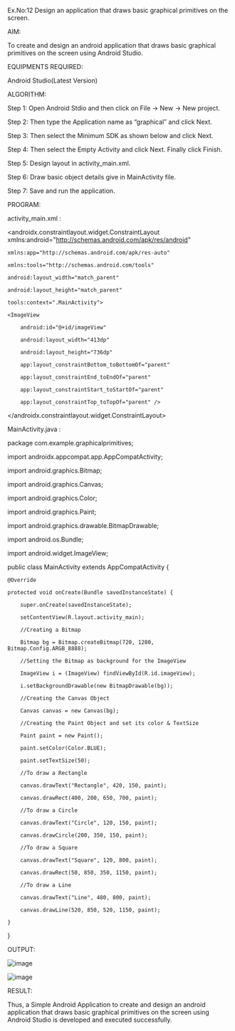 Ex.No:12 Design an application that draws basic graphical primitives on the screen.

AIM:

To create and design an android application that draws basic graphical primitives on the screen using Android Studio.

EQUIPMENTS REQUIRED:

Android Studio(Latest Version)

ALGORITHM:

Step 1: Open Android Stdio and then click on File -> New -> New project.

Step 2: Then type the Application name as “graphical″ and click Next.

Step 3: Then select the Minimum SDK as shown below and click Next.

Step 4: Then select the Empty Activity and click Next. Finally click Finish.

Step 5: Design layout in activity_main.xml.

Step 6: Draw basic object details give in MainActivity file.

Step 7: Save and run the application.

PROGRAM:

activity_main.xml :

<?xml version="1.0" encoding="utf-8"?>

<androidx.constraintlayout.widget.ConstraintLayout xmlns:android="http://schemas.android.com/apk/res/android"

    xmlns:app="http://schemas.android.com/apk/res-auto"
    
    xmlns:tools="http://schemas.android.com/tools"
    
    android:layout_width="match_parent"
    
    android:layout_height="match_parent"
    
    tools:context=".MainActivity">
    
    <ImageView
    
        android:id="@+id/imageView"
        
        android:layout_width="413dp"
        
        android:layout_height="736dp"
        
        app:layout_constraintBottom_toBottomOf="parent"
        
        app:layout_constraintEnd_toEndOf="parent"
        
        app:layout_constraintStart_toStartOf="parent"
        
        app:layout_constraintTop_toTopOf="parent" />
        
</androidx.constraintlayout.widget.ConstraintLayout>

MainActivity.java :

package com.example.graphicalprimitives;

import androidx.appcompat.app.AppCompatActivity;

import android.graphics.Bitmap;

import android.graphics.Canvas;

import android.graphics.Color;

import android.graphics.Paint;

import android.graphics.drawable.BitmapDrawable;

import android.os.Bundle;

import android.widget.ImageView;

public class MainActivity extends AppCompatActivity {

    @Override
    
    protected void onCreate(Bundle savedInstanceState) {
    
        super.onCreate(savedInstanceState);
        
        setContentView(R.layout.activity_main);
        
        //Creating a Bitmap
        
        Bitmap bg = Bitmap.createBitmap(720, 1280, Bitmap.Config.ARGB_8888);
        
        //Setting the Bitmap as background for the ImageView
        
        ImageView i = (ImageView) findViewById(R.id.imageView);
        
        i.setBackgroundDrawable(new BitmapDrawable(bg));
        
        //Creating the Canvas Object
        
        Canvas canvas = new Canvas(bg);
        
        //Creating the Paint Object and set its color & TextSize
        
        Paint paint = new Paint();
        
        paint.setColor(Color.BLUE);
        
        paint.setTextSize(50);
        
        //To draw a Rectangle
        
        canvas.drawText("Rectangle", 420, 150, paint);
        
        canvas.drawRect(400, 200, 650, 700, paint);
        
        //To draw a Circle
        
        canvas.drawText("Circle", 120, 150, paint);
        
        canvas.drawCircle(200, 350, 150, paint);
        
        //To draw a Square
        
        canvas.drawText("Square", 120, 800, paint);
        
        canvas.drawRect(50, 850, 350, 1150, paint);
        
        //To draw a Line
        
        canvas.drawText("Line", 480, 800, paint);
        
        canvas.drawLine(520, 850, 520, 1150, paint);
        
    }
    
}

OUTPUT:

![image](https://github.com/Karthik2821/graphical/assets/134921933/1636b124-3da5-4ab6-88d1-eb05c6cf9042)

![image](https://github.com/Karthik2821/graphical/assets/134921933/1654f9ce-9e51-4a1d-833d-5d036ce5d419)

RESULT:

Thus, a Simple Android Application to create and design an android application that draws basic graphical primitives on the screen using Android Studio is developed and
executed successfully.







